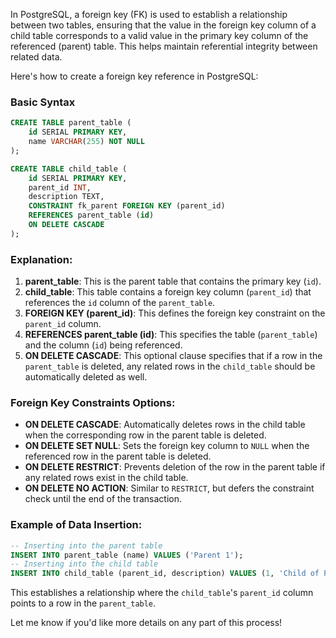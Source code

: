 In PostgreSQL, a foreign key (FK) is used to establish a relationship between two tables, ensuring that the value in the foreign key column of a child table corresponds to a valid value in the primary key column of the referenced (parent) table. This helps maintain referential integrity between related data.

Here's how to create a foreign key reference in PostgreSQL:

### Basic Syntax

```sql
CREATE TABLE parent_table (
    id SERIAL PRIMARY KEY,
    name VARCHAR(255) NOT NULL
);

CREATE TABLE child_table (
    id SERIAL PRIMARY KEY,
    parent_id INT,
    description TEXT,
    CONSTRAINT fk_parent FOREIGN KEY (parent_id)
    REFERENCES parent_table (id)
    ON DELETE CASCADE
);
```

### Explanation:

1. **parent_table**: This is the parent table that contains the primary key (`id`).
2. **child_table**: This table contains a foreign key column (`parent_id`) that references the `id` column of the `parent_table`.
3. **FOREIGN KEY (parent_id)**: This defines the foreign key constraint on the `parent_id` column.
4. **REFERENCES parent_table (id)**: This specifies the table (`parent_table`) and the column (`id`) being referenced.
5. **ON DELETE CASCADE**: This optional clause specifies that if a row in the `parent_table` is deleted, any related rows in the `child_table` should be automatically deleted as well.

### Foreign Key Constraints Options:

- **ON DELETE CASCADE**: Automatically deletes rows in the child table when the corresponding row in the parent table is deleted.
- **ON DELETE SET NULL**: Sets the foreign key column to `NULL` when the referenced row in the parent table is deleted.
- **ON DELETE RESTRICT**: Prevents deletion of the row in the parent table if any related rows exist in the child table.
- **ON DELETE NO ACTION**: Similar to `RESTRICT`, but defers the constraint check until the end of the transaction.

### Example of Data Insertion:

```sql
-- Inserting into the parent table
INSERT INTO parent_table (name) VALUES ('Parent 1');
-- Inserting into the child table
INSERT INTO child_table (parent_id, description) VALUES (1, 'Child of Parent 1');
```

This establishes a relationship where the `child_table`'s `parent_id` column points to a row in the `parent_table`.

Let me know if you'd like more details on any part of this process!